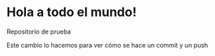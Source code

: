 # Hola a todo el mundo!
 Repositorio de prueba
 
 Este cambio lo hacemos para ver cómo se hace un commit y un push
